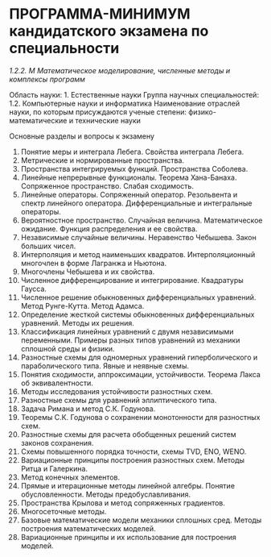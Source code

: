 # ПРОГРАММА-МИНИМУМ кандидатского экзамена по специальности

*1.2.2. М Математическое моделирование, численные методы и комплексы программ*

Область науки: 1. Естественные науки
Группа научных специальностей: 1.2. Компьютерные науки и информатика
Наименование отраслей науки, по которым присуждаются ученые степени:
физико-математические и технические науки


Основные разделы и вопросы к экзамену

1. Понятие меры и интеграла Лебега. Свойства интеграла Лебега.
2. Метрические и нормированные пространства.
3. Пространства интегрируемых функций. Пространства Соболева.
4. Линейные непрерывные функционалы. Теорема Хана-Банаха.
Сопряженное пространство. Слабая сходимость.
5. Линейные операторы. Сопряженный оператор. Резольвента и спектр
линейного оператора. Дифференциальные и интегральные операторы.
6. Вероятностное пространство. Случайная величина. Математическое
ожидание. Функция распределения и ее свойства.
7. Независимые случайные величины. Неравенство Чебышева. Закон
больших чисел.
8. Интерполяция и метод наименьших квадратов. Интерполяционный
многочлен в форме Лагранжа и Ньютона.
9. Многочлены Чебышева и их свойства.
10. Численное дифференцирование и интегрирование. Квадратуры Гаусса.
11. Численное решение обыкновенных дифференциальных уравнений.
Метод Рунге-Кутта. Метод Адамса.
12. Определение жесткой системы обыкновенных дифференциальных
уравнений. Методы их решения.
13. Классификация линейных уравнений с двумя независимыми
переменными. Примеры разных типов уравнений из механики
сплошной среды и физики.
14. Разностные схемы для одномерных уравнений гиперболического и
параболического типа. Явные и неявные схемы.
15. Понятия сходимости, аппроксимации, устойчивости. Теорема Лакса об
эквивалентности.
16. Методы исследования устойчивости разностных схем.
17. Разностные схемы для уравнений эллиптического типа.
18. Задача Римана и метод С.К. Годунова.
19. Теоремы С.К. Годунова о сохранении монотонности для разностных
схем.
20. Разностные схемы для расчета обобщенных решений систем законов
сохранения.
21. Схемы повышенного порядка точности, схемы TVD, ENO, WENO.
22. Вариационные принципы построения разностных схем. Методы Ритца
и Галеркина.
23. Метод конечных элементов.
24. Прямые и итерационные методы линейной алгебры. Понятие
обусловленности. Методы предобуславливания.
25. Пространства Крылова и метод сопряженных градиентов.
26. Многосеточные методы.
27. Базовые математические модели механики сплошных сред. Методы
построения математических моделей.
28. Вариационные принципы и их использование для построения моделей.
